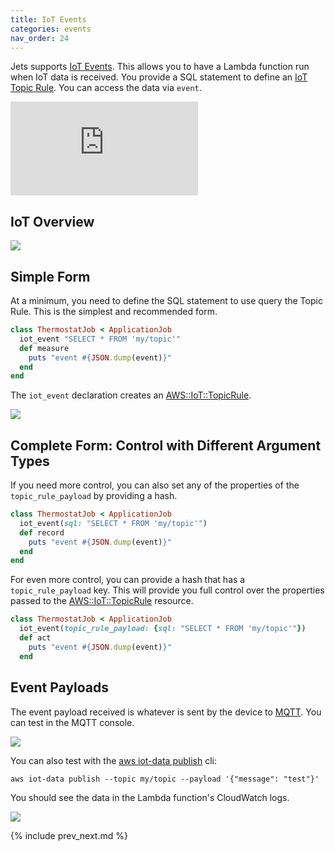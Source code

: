 ```yaml
---
title: IoT Events
categories: events
nav_order: 24
---
```


Jets supports [IoT Events](https://aws.amazon.com/iot-events/). This allows you to have a Lambda function run when IoT data is received.  You provide a SQL statement to define an [IoT Topic Rule](https://docs.aws.amazon.com/iot/latest/developerguide/iot-rules.html).  You can access the data via `event`.

<div class="video-box"><div class="video-container"><iframe src="https://www.youtube.com/embed/peNzpJ3HrH4" frameborder="0" allowfullscreen=""></iframe></div></div>

## IoT Overview

![](/img/docs/iot-diagram.png)

## Simple Form

At a minimum, you need to define the SQL statement to use query the Topic Rule. This is the simplest and recommended form.

```ruby
class ThermostatJob < ApplicationJob
  iot_event "SELECT * FROM 'my/topic'"
  def measure
    puts "event #{JSON.dump(event)}"
  end
end
```

The `iot_event` declaration creates an [AWS::IoT::TopicRule](https://docs.aws.amazon.com/AWSCloudFormation/latest/UserGuide/aws-resource-iot-topicrule.html).

![](/img/docs/iot-topic-rule.png)

## Complete Form: Control with Different Argument Types

If you need more control, you can also set any of the properties of the `topic_rule_payload` by providing a hash.

```ruby
class ThermostatJob < ApplicationJob
  iot_event(sql: "SELECT * FROM 'my/topic'")
  def record
    puts "event #{JSON.dump(event)}"
  end
end
```

For even more control, you can provide a hash that has a `topic_rule_payload` key. This will provide you full control over the properties passed to the [AWS::IoT::TopicRule](https://docs.aws.amazon.com/AWSCloudFormation/latest/UserGuide/aws-resource-iot-topicrule.html) resource.

```ruby
class ThermostatJob < ApplicationJob
  iot_event(topic_rule_payload: {sql: "SELECT * FROM 'my/topic'"})
  def act
    puts "event #{JSON.dump(event)}"
  end
```

## Event Payloads

The event payload received is whatever is sent by the device to [MQTT]( https://docs.aws.amazon.com/iot/latest/developerguide/view-mqtt-messages.html).  You can test in the MQTT console.

![](/img/docs/mqtt-client.png)

You can also test with the [aws iot-data publish](https://docs.aws.amazon.com/cli/latest/reference/iot-data/publish.html) cli:

    aws iot-data publish --topic my/topic --payload '{"message": "test"}'

You should see the data in the Lambda function's CloudWatch logs.

![](/img/docs/iot-cloudwatch-log.png)

{% include prev_next.md %}